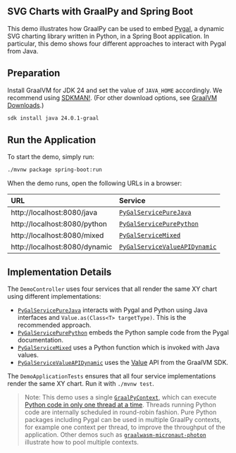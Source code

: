 ## SVG Charts with GraalPy and Spring Boot

This demo illustrates how GraalPy can be used to embed [Pygal](https://github.com/Kozea/pygal), a dynamic SVG charting library written in Python, in a Spring Boot application.
In particular, this demo shows four different approaches to interact with Pygal from Java.

## Preparation

Install GraalVM for JDK 24 and set the value of `JAVA_HOME` accordingly.
We recommend using [SDKMAN!](https://sdkman.io/). (For other download options, see [GraalVM Downloads](https://www.graalvm.org/downloads/).)

```bash
sdk install java 24.0.1-graal
```

## Run the Application

To start the demo, simply run:

```bash
./mvnw package spring-boot:run
```

When the demo runs, open the following URLs in a browser:

| URL                           | Service                       |
|:------------------------------|:------------------------------|
| http://localhost:8080/java    | [`PyGalServicePureJava`](src/main/java/com/example/demo/demo/PyGalServicePureJava.java)        |
| http://localhost:8080/python  | [`PyGalServicePurePython`](src/main/java/com/example/demo/PyGalServicePurePython.java)      |
| http://localhost:8080/mixed   | [`PyGalServiceMixed`](src/main/java/com/example/demo/PyGalServiceMixed.java)           |
| http://localhost:8080/dynamic | [`PyGalServiceValueAPIDynamic`](src/main/java/com/example/demo/PyGalServiceValueAPIDynamic.java) |


## Implementation Details

The `DemoController` uses four services that all render the same XY chart using different implementations:

- [`PyGalServicePureJava`](src/main/java/com/example/demo/PyGalServicePureJava.java) interacts with Pygal and Python using Java interfaces and `Value.as(Class<T> targetType)`. This is the recommended approach.
- [`PyGalServicePurePython`](src/main/java/com/example/demo/PyGalServicePurePython.java) embeds the Python sample code from the Pygal documentation.
- [`PyGalServiceMixed`](src/main/java/com/example/demo/PyGalServiceMixed.java) uses a Python function which is invoked with Java values.
- [`PyGalServiceValueAPIDynamic`](src/main/java/com/example/demo/PyGalServiceValueAPIDynamic.java) uses the [Value](https://www.graalvm.org/sdk/javadoc/org/graalvm/polyglot/Value.html) API from the GraalVM SDK.


The `DemoApplicationTests` ensures that all four service implementations render the same XY chart. Run it with `./mvnw test`.

> Note: This demo uses a single [`GraalPyContext`](src/main/java/com/example/demo/GraalPyContextConfiguration.java), which can execute [Python code in only one thread at a time](https://docs.python.org/3/glossary.html#term-global-interpreter-lock).
> Threads running Python code are internally scheduled in round-robin fashion.
> Pure Python packages including Pygal can be used in multiple GraalPy contexts, for example one context per thread, to improve the throughput of the application.
> Other demos such as [`graalwasm-micronaut-photon`](../../graalwasm/graalwasm-spring-boot-photon) illustrate how to pool multiple contexts.
